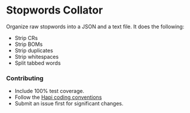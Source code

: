 Stopwords Collator
=======

Organize raw stopwords into a JSON and a text file.
It does the following:
- Strip CRs
- Strip BOMs
- Strip duplicates
- Strip whitespaces
- Split tabbed words

### Contributing
* Include 100% test coverage.
* Follow the [Hapi coding conventions](http://hapijs.com/styleguide)
* Submit an issue first for significant changes.
